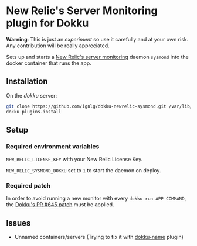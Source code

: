 # New Relic's Server Monitoring plugin for Dokku

**Warning**: This is just an _experiment_ so use it carefully and at your own risk. Any contribution will be really appreciated.

Sets up and starts a [New Relic's server monitoring](http://newrelic.com/server-monitoring) daemon `sysmond` into the docker container that runs the app.

## Installation

On the _dokku_ server:
```sh
git clone https://github.com/ignlg/dokku-newrelic-sysmond.git /var/lib/dokku/plugins/newrelic-sysmond
dokku plugins-install
```

## Setup
### Required environment variables

`NEW_RELIC_LICENSE_KEY` with your New Relic License Key.

`NEW_RELIC_SYSMOND_DOKKU` set to `1` to start the daemon on deploy.

### Required patch
In order to avoid running a new monitor with every `dokku run APP COMMAND`, the [Dokku's PR #645 patch](https://github.com/progrium/dokku/pull/645) must be applied.

## Issues
* Unnamed containers/servers (Trying to fix it with [dokku-name](https://github.com/alex-sherwin/dokku-name) plugin)